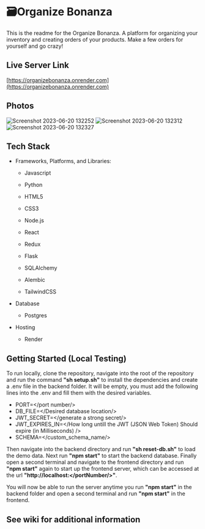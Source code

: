 # 🗃️Organize Bonanza
This is the readme for the Organize Bonanza. A platform for organizing your inventory and creating orders of your products. Make a few orders for yourself and go crazy!

## Live Server Link
[https://organizebonanza.onrender.com](https://organizebonanza.onrender.com)

## Photos
![Screenshot 2023-06-20 132252](https://github.com/jhatheisen/Organize-Bonanza/assets/106848904/ebcf594c-ff0e-41fc-a2ab-9dc67b92d8d7)
![Screenshot 2023-06-20 132312](https://github.com/jhatheisen/Organize-Bonanza/assets/106848904/86837c22-80c6-4999-83ed-7c51a94858cc)
![Screenshot 2023-06-20 132327](https://github.com/jhatheisen/Organize-Bonanza/assets/106848904/1a2e9eff-efe3-4ef7-aa52-f719797e79e7)

## Tech Stack

* Frameworks, Platforms, and Libraries: 

  * Javascript

  * Python

  * HTML5

  * CSS3

  * Node.js

  * React

  * Redux

  * Flask

  * SQLAlchemy

  * Alembic
  
  * TailwindCSS

* Database

  * Postgres

* Hosting

  * Render

## Getting Started (Local Testing)

To run locally, clone the repository, navigate into the root of the repository and run the command **"sh setup.sh"** to install the dependencies and create a .env file in the backend folder. It will be empty, you must add the following lines into the .env and fill them with the desired variables.

 - PORT=</port number/>
 - DB_FILE=</Desired database location/>
 - JWT_SECRET=</generate a strong secret/>
 - JWT_EXPIRES_IN=</How long untill the JWT (JSON Web Token) Should expire (in Milliseconds) />
 - SCHEMA=</custom_schema_name/>

Then navigate into the backend directory and run **"sh reset-db.sh"** to load the demo data. Next run **"npm start"** to start the backend database. Finally open a second terminal and navigate to the frontend directory and run **"npm start"** again to start up the frontend server, which can be accessed at the url **"http://localhost:</portNumber/>"**.

You will now be able to run the server anytime you run **"npm start"** in the backend folder and open a second terminal and run **"npm start"** in the frontend.

## **See wiki for additional information**
